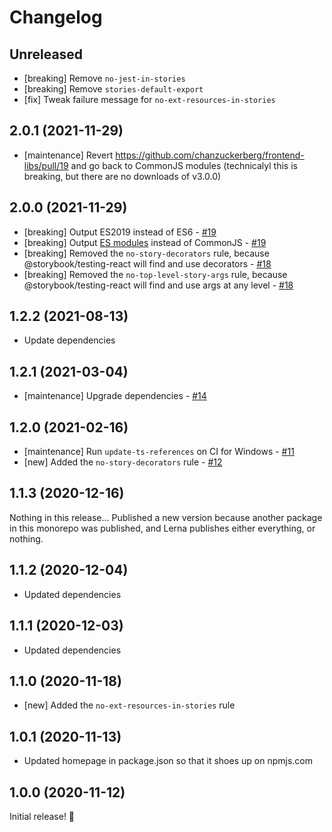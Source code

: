 # Changelog

## Unreleased

- [breaking] Remove `no-jest-in-stories`
- [breaking] Remove `stories-default-export`
- [fix] Tweak failure message for `no-ext-resources-in-stories`

## 2.0.1 (2021-11-29)

- [maintenance] Revert https://github.com/chanzuckerberg/frontend-libs/pull/19 and go back to CommonJS modules (technicalyl this is breaking, but there are no downloads of v3.0.0)

## 2.0.0 (2021-11-29)

- [breaking] Output ES2019 instead of ES6 - [#19](https://github.com/chanzuckerberg/frontend-libs/pull/19)
- [breaking] Output [ES modules](https://nodejs.org/api/esm.html) instead of CommonJS - [#19](https://github.com/chanzuckerberg/frontend-libs/pull/19)
- [breaking] Removed the `no-story-decorators` rule, because @storybook/testing-react will find and use decorators - [#18](https://github.com/chanzuckerberg/frontend-libs/pull/18)
- [breaking] Removed the `no-top-level-story-args` rule, because @storybook/testing-react will find and use args at any level - [#18](https://github.com/chanzuckerberg/frontend-libs/pull/18)

## 1.2.2 (2021-08-13)

- Update dependencies

## 1.2.1 (2021-03-04)

- [maintenance] Upgrade dependencies - [#14](https://github.com/chanzuckerberg/frontend-libs/pull/14)

## 1.2.0 (2021-02-16)

- [maintenance] Run `update-ts-references` on CI for Windows - [#11](https://github.com/chanzuckerberg/frontend-libs/pull/11)
- [new] Added the `no-story-decorators` rule - [#12](https://github.com/chanzuckerberg/frontend-libs/pull/12)

## 1.1.3 (2020-12-16)

Nothing in this release... Published a new version because another package in this monorepo was published, and Lerna publishes either everything, or nothing.

## 1.1.2 (2020-12-04)

- Updated dependencies

## 1.1.1 (2020-12-03)

- Updated dependencies

## 1.1.0 (2020-11-18)

- [new] Added the `no-ext-resources-in-stories` rule

## 1.0.1 (2020-11-13)

- Updated homepage in package.json so that it shoes up on npmjs.com

## 1.0.0 (2020-11-12)

Initial release! 🎉
